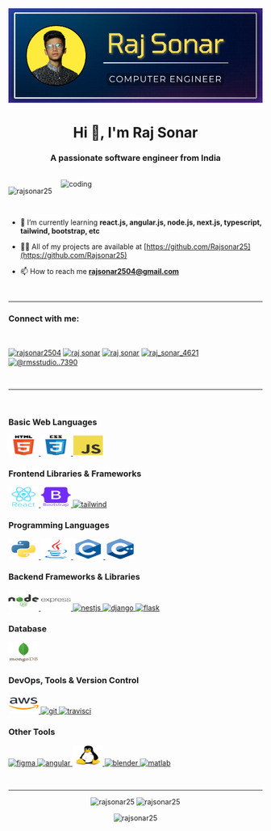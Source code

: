 <div align="center">
  <img src="https://github.com/Rajsonar25/Rajsonar25/blob/main/Raj%20Sonar.png" alt="logo">
</div>

<h1 align="center">Hi 👋, I'm Raj Sonar</h1>
<h3 align="center">A passionate software engineer from India</h3>
<br/>
<img align="right" alt="coding" width="400" src="https://user-images.githubusercontent.com/55389276/140866485-8fb1c876-9a8f-4d6a-98dc-08c4981eaf70.gif">

<p align="left"> <img src="https://komarev.com/ghpvc/?username=rajsonar25&label=Profile%20views&color=0e75b6&style=flat" alt="rajsonar25" /> </p>
<br/>

- 🌱 I’m currently learning **react.js, angular.js, node.js, next.js, typescript, tailwind, bootstrap, etc**

- 👨‍💻 All of my projects are available at [https://github.com/Rajsonar25](https://github.com/Rajsonar25)
- 📫 How to reach me **rajsonar2504@gmail.com**
 <br/>
<hr/>
<h3 align="left">Connect with me:</h3>
<br/>
<p align="left">
<a href="https://twitter.com/rajsonar2504" target="blank"><img align="center" src="https://raw.githubusercontent.com/rahuldkjain/github-profile-readme-generator/master/src/images/icons/Social/twitter.svg" alt="rajsonar2504" height="30" width="40" /></a>
<a href="https://linkedin.com/in/raj sonar" target="blank"><img align="center" src="https://raw.githubusercontent.com/rahuldkjain/github-profile-readme-generator/master/src/images/icons/Social/linked-in-alt.svg" alt="raj sonar" height="30" width="40" /></a>
<a href="https://fb.com/raj sonar" target="blank"><img align="center" src="https://raw.githubusercontent.com/rahuldkjain/github-profile-readme-generator/master/src/images/icons/Social/facebook.svg" alt="raj sonar" height="30" width="40" /></a>
<a href="https://instagram.com/raj_sonar_4621" target="blank"><img align="center" src="https://raw.githubusercontent.com/rahuldkjain/github-profile-readme-generator/master/src/images/icons/Social/instagram.svg" alt="raj_sonar_4621" height="30" width="40" /></a>
<a href="https://www.youtube.com/c/@rmsstudio..7390" target="blank"><img align="center" src="https://raw.githubusercontent.com/rahuldkjain/github-profile-readme-generator/master/src/images/icons/Social/youtube.svg" alt="@rmsstudio..7390" height="30" width="40" /></a>
</p>
<br/>
<hr/>
<br/>
<p align="left" > 

  <!-- Basic Web Languages -->
  <h3>Basic Web Languages</h3>
  <a href="https://www.w3.org/html/" target="_blank" rel="noreferrer"> 
    <img src="https://raw.githubusercontent.com/devicons/devicon/master/icons/html5/html5-original-wordmark.svg" alt="html5" width="60" height="40"/> 
  </a> 
  <a href="https://www.w3schools.com/css/" target="_blank" rel="noreferrer"> 
    <img src="https://raw.githubusercontent.com/devicons/devicon/master/icons/css3/css3-original-wordmark.svg" alt="css3" width="60" height="40"/> 
  </a> 
  <a href="https://developer.mozilla.org/en-US/docs/Web/JavaScript" target="_blank" rel="noreferrer"> 
    <img src="https://raw.githubusercontent.com/devicons/devicon/master/icons/javascript/javascript-original.svg" alt="javascript" width="60" height="40"/> 
  </a> 
  
  <!-- Frontend Libraries & Frameworks -->
  <h3>Frontend Libraries & Frameworks</h3>
  <a href="https://reactjs.org/" target="_blank" rel="noreferrer"> 
    <img src="https://raw.githubusercontent.com/devicons/devicon/master/icons/react/react-original-wordmark.svg" alt="react" width="60" height="40"/> 
  </a> 
  <a href="https://getbootstrap.com" target="_blank" rel="noreferrer"> 
    <img src="https://raw.githubusercontent.com/devicons/devicon/master/icons/bootstrap/bootstrap-plain-wordmark.svg" alt="bootstrap" width="60" height="40"/> 
  </a> 
  <a href="https://tailwindcss.com/" target="_blank" rel="noreferrer"> 
    <img src="https://www.vectorlogo.zone/logos/tailwindcss/tailwindcss-icon.svg" alt="tailwind" width="60" height="40"/> 
  </a>
  
  <!-- Programming Languages -->
  <h3>Programming Languages</h3>
  <a href="https://www.python.org" target="_blank" rel="noreferrer"> 
    <img src="https://raw.githubusercontent.com/devicons/devicon/master/icons/python/python-original.svg" alt="python" width="60" height="40"/> 
  </a> 
  <a href="https://www.java.com" target="_blank" rel="noreferrer"> 
    <img src="https://raw.githubusercontent.com/devicons/devicon/master/icons/java/java-original.svg" alt="java" width="60" height="40"/> 
  </a> 
  <a href="https://www.cprogramming.com/" target="_blank" rel="noreferrer"> 
    <img src="https://raw.githubusercontent.com/devicons/devicon/master/icons/c/c-original.svg" alt="c" width="60" height="40"/> 
  </a> 
  <a href="https://www.w3schools.com/cpp/" target="_blank" rel="noreferrer"> 
    <img src="https://raw.githubusercontent.com/devicons/devicon/master/icons/cplusplus/cplusplus-original.svg" alt="cplusplus" width="60" height="40"/> 
  </a> 
  
  <!-- Backend Frameworks & Libraries -->
  <h3>Backend Frameworks & Libraries</h3>
  <a href="https://nodejs.org" target="_blank" rel="noreferrer"> 
    <img src="https://raw.githubusercontent.com/devicons/devicon/master/icons/nodejs/nodejs-original-wordmark.svg" alt="nodejs" width="60" height="40"/> 
  </a> 
  <a href="https://expressjs.com" target="_blank" rel="noreferrer"> 
    <img src="https://raw.githubusercontent.com/devicons/devicon/master/icons/express/express-original-wordmark.svg" alt="express" width="60" height="40"/> 
  </a> 
  <a href="https://nestjs.com/" target="_blank" rel="noreferrer"> 
    <img src="https://images.app.goo.gl/GXJ2MnT9F4NVDcFK9" alt="nestjs" width="60" height="40"/> 
  </a> 
  <a href="https://www.djangoproject.com/" target="_blank" rel="noreferrer"> 
    <img src="https://cdn.worldvectorlogo.com/logos/django.svg" alt="django" width="60" height="40"/> 
  </a> 
  <a href="https://flask.palletsprojects.com/" target="_blank" rel="noreferrer"> 
    <img src="https://www.vectorlogo.zone/logos/pocoo_flask/pocoo_flask-icon.svg" alt="flask" width="60" height="40"/> 
  </a> 
  
  <!-- Database -->
  <h3>Database</h3>
  <a href="https://www.mongodb.com/" target="_blank" rel="noreferrer"> 
    <img src="https://raw.githubusercontent.com/devicons/devicon/master/icons/mongodb/mongodb-original-wordmark.svg" alt="mongodb" width="60" height="40"/> 
  </a> 
  
  <!-- DevOps, Tools & Version Control -->
  <h3>DevOps, Tools & Version Control</h3>
  <a href="https://aws.amazon.com" target="_blank" rel="noreferrer"> 
    <img src="https://raw.githubusercontent.com/devicons/devicon/master/icons/amazonwebservices/amazonwebservices-original-wordmark.svg" alt="aws" width="60" height="40"/> 
  </a> 
  <a href="https://git-scm.com/" target="_blank" rel="noreferrer"> 
    <img src="https://www.vectorlogo.zone/logos/git-scm/git-scm-icon.svg" alt="git" width="60" height="40"/> 
  </a> 
  <a href="https://travis-ci.org" target="_blank" rel="noreferrer"> 
    <img src="https://www.vectorlogo.zone/logos/travis-ci/travis-ci-icon.svg" alt="travisci" width="60" height="40"/> 
  </a> 
  
  <!-- Other Tools -->
  <h3>Other Tools</h3>
  <a href="https://www.figma.com/" target="_blank" rel="noreferrer"> 
    <img src="https://www.vectorlogo.zone/logos/figma/figma-icon.svg" alt="figma" width="60" height="40"/> 
  </a> 
  <a href="https://angular.io" target="_blank" rel="noreferrer"> 
    <img src="https://angular.io/assets/images/logos/angular/angular.svg" alt="angular" width="60" height="40"/> 
  </a> 
  <a href="https://www.linux.org/" target="_blank" rel="noreferrer"> 
    <img src="https://raw.githubusercontent.com/devicons/devicon/master/icons/linux/linux-original.svg" alt="linux" width="60" height="40"/> 
  </a> 
  <a href="https://www.blender.org/" target="_blank" rel="noreferrer"> 
    <img src="https://download.blender.org/branding/community/blender_community_badge_white.svg" alt="blender" width="60" height="40"/> 
  </a> 
  <a href="https://www.mathworks.com/" target="_blank" rel="noreferrer"> 
    <img src="https://upload.wikimedia.org/wikipedia/commons/2/21/Matlab_Logo.png" alt="matlab" width="60" height="40"/> 
  </a> 
</p>


<br/>
<hr/>
<p align="center">
  <img src="https://github-readme-stats.vercel.app/api/top-langs?username=rajsonar25&show_icons=true&locale=en&layout=compact" alt="rajsonar25" />
   <img src="https://github-readme-streak-stats.herokuapp.com/?user=rajsonar25&" alt="rajsonar25" />
</p>

<p align="center">
 
  <img align="center" src="https://github-readme-stats.vercel.app/api?username=rajsonar25&show_icons=true&locale=en" alt="rajsonar25" />
  
</p>
